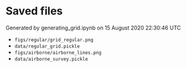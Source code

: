 # Saved files 


Generated by generating_grid.ipynb on 15 August 2020 22:30:46 UTC

*  `figs/regular/grid_regular.png` 
*  `data/regular_grid.pickle` 
*  `figs/airborne/airborne_lines.png` 
*  `data/airborne_survey.pickle` 
